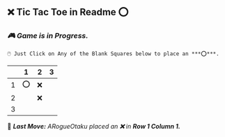 ## **❌ Tic Tac Toe in Readme ⭕**
  ### ***🎮 Game is in Progress.*** 
    🖱️ Just Click on Any of the Blank Squares below to place an ***⭕***.
  
  |   | 1 | 2 | 3 |
  | - | - | - | - |
  | 1 | ⭕ | ❌ |   |
  | 2 |   | ❌ |   |
  | 3 |   |   |   |
  
  🎲 ***Last Move:*** *ARogueOtaku placed an **❌** in **Row 1 Column 1.***